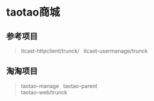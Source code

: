 # taotao商城
## 参考项目
> itcast-httpclient/trunck/  
> itcast-usermanage/trunck  
## 淘淘项目
> taotao-manage  
> taotao-parent  
> taotao-web/trunck  
